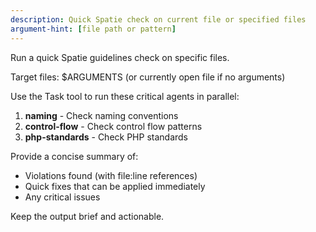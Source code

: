```yaml
---
description: Quick Spatie check on current file or specified files
argument-hint: [file path or pattern]
---
```


Run a quick Spatie guidelines check on specific files.

Target files: $ARGUMENTS (or currently open file if no arguments)

Use the Task tool to run these critical agents in parallel:
1. **naming** - Check naming conventions
2. **control-flow** - Check control flow patterns  
3. **php-standards** - Check PHP standards

Provide a concise summary of:
- Violations found (with file:line references)
- Quick fixes that can be applied immediately
- Any critical issues

Keep the output brief and actionable.